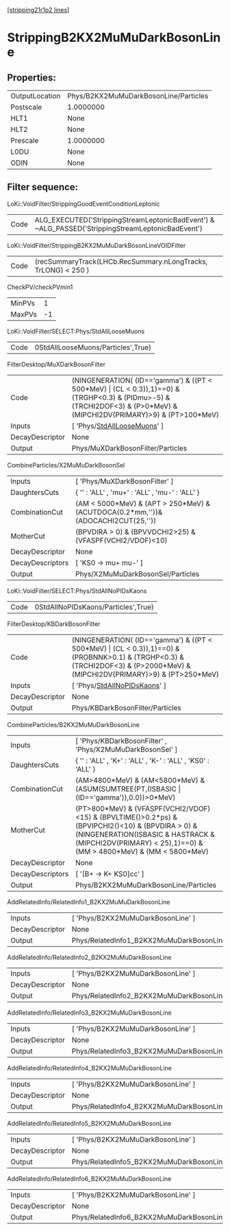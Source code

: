 [[stripping21r1p2 lines]](./stripping21r1p2-index)

# StrippingB2KX2MuMuDarkBosonLine

## Properties:

|                |                                       |
|----------------|---------------------------------------|
| OutputLocation | Phys/B2KX2MuMuDarkBosonLine/Particles |
| Postscale      | 1.0000000                             |
| HLT1           | None                                  |
| HLT2           | None                                  |
| Prescale       | 1.0000000                             |
| L0DU           | None                                  |
| ODIN           | None                                  |

## Filter sequence:

LoKi::VoidFilter/StrippingGoodEventConditionLeptonic

|      |                                                                                                  |
|------|--------------------------------------------------------------------------------------------------|
| Code | ALG_EXECUTED('StrippingStreamLeptonicBadEvent') & ~ALG_PASSED('StrippingStreamLeptonicBadEvent') |

LoKi::VoidFilter/StrippingB2KX2MuMuDarkBosonLineVOIDFilter

|      |                                                                |
|------|----------------------------------------------------------------|
| Code | (recSummaryTrack(LHCb.RecSummary.nLongTracks, TrLONG) \< 250 ) |

CheckPV/checkPVmin1

|        |     |
|--------|-----|
| MinPVs | 1   |
| MaxPVs | -1  |

LoKi::VoidFilter/SELECT:Phys/StdAllLooseMuons

|      |                                    |
|------|------------------------------------|
| Code | 0StdAllLooseMuons/Particles',True) |

FilterDesktop/MuXDarkBosonFilter

|                 |                                                                                                                                                                                 |
|-----------------|---------------------------------------------------------------------------------------------------------------------------------------------------------------------------------|
| Code            | (NINGENERATION( (ID=='gamma') & ((PT \< 500\*MeV) \| (CL \< 0.3)),1)==0) & (TRGHP\<0.3) & (PIDmu\>-5) & (TRCHI2DOF\<3) & (P\>0\*MeV) & (MIPCHI2DV(PRIMARY)\>9) & (PT\>100\*MeV) |
| Inputs          | [ 'Phys/[StdAllLooseMuons](./stripping21r1p2-commonparticles-stdallloosemuons)' ]                                                                                             |
| DecayDescriptor | None                                                                                                                                                                            |
| Output          | Phys/MuXDarkBosonFilter/Particles                                                                                                                                               |

CombineParticles/X2MuMuDarkBosonSel

|                  |                                                                                       |
|------------------|---------------------------------------------------------------------------------------|
| Inputs           | [ 'Phys/MuXDarkBosonFilter' ]                                                       |
| DaughtersCuts    | { '' : 'ALL' , 'mu+' : 'ALL' , 'mu-' : 'ALL' }                                        |
| CombinationCut   | (AM \< 5000\*MeV) & (APT \> 250\*MeV) & (ACUTDOCA(0.2\*mm,''))& (ADOCACHI2CUT(25,'')) |
| MotherCut        | (BPVDIRA \> 0) & (BPVVDCHI2\>25) & (VFASPF(VCHI2/VDOF)\<10)                           |
| DecayDescriptor  | None                                                                                  |
| DecayDescriptors | [ 'KS0 -\> mu+ mu-' ]                                                               |
| Output           | Phys/X2MuMuDarkBosonSel/Particles                                                     |

LoKi::VoidFilter/SELECT:Phys/StdAllNoPIDsKaons

|      |                                     |
|------|-------------------------------------|
| Code | 0StdAllNoPIDsKaons/Particles',True) |

FilterDesktop/KBDarkBosonFilter

|                 |                                                                                                                                                                                       |
|-----------------|---------------------------------------------------------------------------------------------------------------------------------------------------------------------------------------|
| Code            | (NINGENERATION( (ID=='gamma') & ((PT \< 500\*MeV) \| (CL \< 0.3)),1)==0) & (PROBNNK\>0.1) & (TRGHP\<0.3) & (TRCHI2DOF\<3) & (P\>2000\*MeV) & (MIPCHI2DV(PRIMARY)\>9) & (PT\>250\*MeV) |
| Inputs          | [ 'Phys/[StdAllNoPIDsKaons](./stripping21r1p2-commonparticles-stdallnopidskaons)' ]                                                                                                 |
| DecayDescriptor | None                                                                                                                                                                                  |
| Output          | Phys/KBDarkBosonFilter/Particles                                                                                                                                                      |

CombineParticles/B2KX2MuMuDarkBosonLine

|                  |                                                                                                                                                                                                                        |
|------------------|------------------------------------------------------------------------------------------------------------------------------------------------------------------------------------------------------------------------|
| Inputs           | [ 'Phys/KBDarkBosonFilter' , 'Phys/X2MuMuDarkBosonSel' ]                                                                                                                                                             |
| DaughtersCuts    | { '' : 'ALL' , 'K+' : 'ALL' , 'K-' : 'ALL' , 'KS0' : 'ALL' }                                                                                                                                                           |
| CombinationCut   | (AM\>4800\*MeV) & (AM\<5800\*MeV) & (ASUM(SUMTREE(PT,(ISBASIC \| (ID=='gamma')),0.0))\>0\*MeV)                                                                                                                         |
| MotherCut        | (PT\>800\*MeV) & (VFASPF(VCHI2/VDOF)\<15) & (BPVLTIME()\>0.2\*ps) & (BPVIPCHI2()\<10) & (BPVDIRA \> 0) & (NINGENERATION(ISBASIC & HASTRACK & (MIPCHI2DV(PRIMARY) \< 25),1)==0) & (MM \> 4800\*MeV) & (MM \< 5800\*MeV) |
| DecayDescriptor  | None                                                                                                                                                                                                                   |
| DecayDescriptors | [ '[B+ -\> K+ KS0]cc' ]                                                                                                                                                                                            |
| Output           | Phys/B2KX2MuMuDarkBosonLine/Particles                                                                                                                                                                                  |

AddRelatedInfo/RelatedInfo1_B2KX2MuMuDarkBosonLine

|                 |                                                    |
|-----------------|----------------------------------------------------|
| Inputs          | [ 'Phys/B2KX2MuMuDarkBosonLine' ]                |
| DecayDescriptor | None                                               |
| Output          | Phys/RelatedInfo1_B2KX2MuMuDarkBosonLine/Particles |

AddRelatedInfo/RelatedInfo2_B2KX2MuMuDarkBosonLine

|                 |                                                    |
|-----------------|----------------------------------------------------|
| Inputs          | [ 'Phys/B2KX2MuMuDarkBosonLine' ]                |
| DecayDescriptor | None                                               |
| Output          | Phys/RelatedInfo2_B2KX2MuMuDarkBosonLine/Particles |

AddRelatedInfo/RelatedInfo3_B2KX2MuMuDarkBosonLine

|                 |                                                    |
|-----------------|----------------------------------------------------|
| Inputs          | [ 'Phys/B2KX2MuMuDarkBosonLine' ]                |
| DecayDescriptor | None                                               |
| Output          | Phys/RelatedInfo3_B2KX2MuMuDarkBosonLine/Particles |

AddRelatedInfo/RelatedInfo4_B2KX2MuMuDarkBosonLine

|                 |                                                    |
|-----------------|----------------------------------------------------|
| Inputs          | [ 'Phys/B2KX2MuMuDarkBosonLine' ]                |
| DecayDescriptor | None                                               |
| Output          | Phys/RelatedInfo4_B2KX2MuMuDarkBosonLine/Particles |

AddRelatedInfo/RelatedInfo5_B2KX2MuMuDarkBosonLine

|                 |                                                    |
|-----------------|----------------------------------------------------|
| Inputs          | [ 'Phys/B2KX2MuMuDarkBosonLine' ]                |
| DecayDescriptor | None                                               |
| Output          | Phys/RelatedInfo5_B2KX2MuMuDarkBosonLine/Particles |

AddRelatedInfo/RelatedInfo6_B2KX2MuMuDarkBosonLine

|                 |                                                    |
|-----------------|----------------------------------------------------|
| Inputs          | [ 'Phys/B2KX2MuMuDarkBosonLine' ]                |
| DecayDescriptor | None                                               |
| Output          | Phys/RelatedInfo6_B2KX2MuMuDarkBosonLine/Particles |
